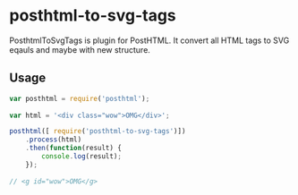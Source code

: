 # posthtml-to-svg-tags

PosthtmlToSvgTags is plugin for PostHTML. It convert all HTML tags to SVG eqauls and maybe with new structure.

## Usage

``` javascript
var posthtml = require('posthtml');
    
var html = '<div class="wow">OMG</div>';    

posthtml([ require('posthtml-to-svg-tags')])
    .process(html)
    .then(function(result) {
        console.log(result);
    });
    
// <g id="wow">OMG</g>    
```



